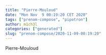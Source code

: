 ```yaml
---
title: "Pierre-Mouloud"
date: "Mon Nov  9 00:19:20 CET 2020"
tags: ["prenom-compose", "pipotron"]
author: m1ch3l
categories: ["generated"]
slug: "prenom-compose/2020-11-09-00:19:20"
---
```


Pierre-Mouloud
